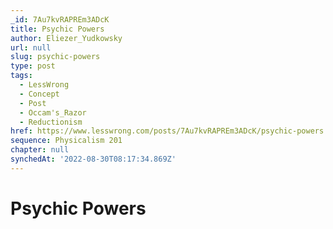 ```yaml
---
_id: 7Au7kvRAPREm3ADcK
title: Psychic Powers
author: Eliezer_Yudkowsky
url: null
slug: psychic-powers
type: post
tags:
  - LessWrong
  - Concept
  - Post
  - Occam's_Razor
  - Reductionism
href: https://www.lesswrong.com/posts/7Au7kvRAPREm3ADcK/psychic-powers
sequence: Physicalism 201
chapter: null
synchedAt: '2022-08-30T08:17:34.869Z'
---
```


# Psychic Powers
